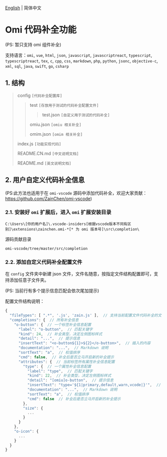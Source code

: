 [English](https://github.com/ZainChen/omi-vscode/blob/master/src/completion/README.md) | 简体中文

# Omi 代码补全功能

(PS: 暂只支持 omi 组件补全)

支持语言：`omi`, `vue`, `html`, `json`, `javascript`, `javascriptreact`, `typescript`, `typescriptreact`, `tex`, `c`, `cpp`, `css`, `markdown`, `php`, `python`, `jsonc`, `objective-c`, `xml`, `sql`, `java`, `swift`, `go`, `csharp`

## 1. 结构

>config `[代码补全配置库]`
>
>>test `[存放用于测试的代码补全配置文件]`
>>>
>>>test.json `[自定义用于测试的代码补全]`
>>
>>omiu.json `[omiu 相关补全]`
>>
>>omim.json `[omim 相关补全]`
>>
>index.js `[功能实现代码]`
>
>README.CN.md `[中文说明文档]`
>
>README.md `[英文说明文档]`

## 2. 用户自定义代码补全信息

(PS:此方法也适用于在 `omi-vscode` 源码中添加代码补全，欢迎大家贡献：https://github.com/ZainChen/omi-vscode)

### 2.1. 安装好 `omi` 扩展后，进入 `omi` 扩展安装目录

```
C:\Users\[你的用户名]\.vscode-insiders[根据vscode版本不同有区别]\extensions\zainchen.omi-*[* 为 omi 版本号]\src\completion\
```

源码贡献目录

```
omi-vscode/tree/master/src/completion
```

### 2.2. 添加自定义代码补全配置文件

在 `config` 文件夹中新建 json 文件，文件名随意，按指定文件结构配置即可，支持添加任意子文件夹。

(PS: 当前行有多个提示信息匹配会依次尾加提示)

配置文件结构说明：

```js
{
  "fileTypes": [ ".*", '.js', 'zain.js' ],  // 支持当前配置文件代码补全的文件类型及具体文件，'.*'为任意类型，'.js'为指定后缀名，'zain.js'为指定文件
  "completions": {  // 所有补全信息
    "o-button": {  // 一个标签补全信息配置
      "label": "o-button",  // 匹配关键字
      "kind": 24,  // 补全类型，决定左侧图标样式
      "detail": "...",  // 提示信息
      "insertText": "<o-button${1}>${2}</o-button>",  // 插入的内容
      "documentation": "...",  // Markdown 说明
      "sortText": "a",  // 权值排序
      "cmd": false,  // 补全后是否立马开启新的补全提示
      "attributes": {  // 当前标签所有属性补全信息配置
        "type": {  // 一个属性补全信息配置
          "label": "type",  // 匹配关键字
          "kind": 22,  // 补全类型，决定左侧图标样式
          "detail": "[omiu]o-button",  // 提示信息
          "insertText": "type='${1|primary,default,warn,vcode|}'",  // 插入的内容
          "documentation": "...",  // Markdown 说明
          "sortText": "a",  // 权值排序
          "cmd": false  // 补全后是否立马开启新的补全提示
        },
        "size": {
          ...
        }
      }
    },
    "o-icon": {
      ...
    }
  }
}
```